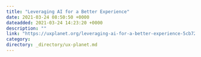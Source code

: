 ```yaml
---
title: "Leveraging AI for a Better Experience"
date: 2021-03-24 08:50:50 +0000
dateadded: 2021-03-24 14:23:20 +0000
description: ""
link: "https://uxplanet.org/leveraging-ai-for-a-better-experience-5cb72b8e0a4a?source=rss----819cc2aaeee0---4"
category:
directory: _directory/ux-planet.md
---
```

